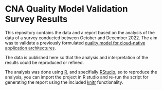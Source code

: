 # CNA Quality Model Validation Survey Results

This repository contains the data and a report based on the analysis of the data of a survey conducted between October and December 2022. The aim was to validate a previously formulated [quality model for cloud-native application architectures](https://r0light.github.io/cna-quality-model/).

The data is published here so that the analysis and interpretation of the results could be reproduced or refined.

The analysis was done using [R](https://www.r-project.org/), and specifially [RStudio](https://posit.co/products/open-source/rstudio/), so to reproduce the analysis, you can import the project in R studio and re-run the script for generating the report using the included [knitr](https://yihui.org/knitr/) functionality.